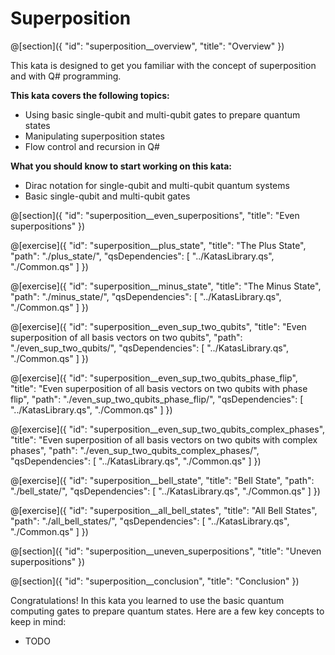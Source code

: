 # Superposition

@[section]({
    "id": "superposition__overview",
    "title": "Overview"
})

This kata is designed to get you familiar with the concept of superposition and with Q# programming.

**This kata covers the following topics:**

- Using basic single-qubit and multi-qubit gates to prepare quantum states
- Manipulating superposition states
- Flow control and recursion in Q#

**What you should know to start working on this kata:**

- Dirac notation for single-qubit and multi-qubit quantum systems
- Basic single-qubit and multi-qubit gates

@[section]({
    "id": "superposition__even_superpositions",
    "title": "Even superpositions"
})

@[exercise]({
    "id": "superposition__plus_state",
    "title": "The Plus State",
    "path": "./plus_state/",
    "qsDependencies": [
        "../KatasLibrary.qs",
        "./Common.qs"
    ]
})

@[exercise]({
    "id": "superposition__minus_state",
    "title": "The Minus State",
    "path": "./minus_state/",
    "qsDependencies": [
        "../KatasLibrary.qs",
        "./Common.qs"
    ]
})

@[exercise]({
    "id": "superposition__even_sup_two_qubits",
    "title": "Even superposition of all basis vectors on two qubits",
    "path": "./even_sup_two_qubits/",
    "qsDependencies": [
        "../KatasLibrary.qs",
        "./Common.qs"
    ]
})

@[exercise]({
    "id": "superposition__even_sup_two_qubits_phase_flip",
    "title": "Even superposition of all basis vectors on two qubits with phase flip",
    "path": "./even_sup_two_qubits_phase_flip/",
    "qsDependencies": [
        "../KatasLibrary.qs",
        "./Common.qs"
    ]
})

@[exercise]({
    "id": "superposition__even_sup_two_qubits_complex_phases",
    "title": "Even superposition of all basis vectors on two qubits with complex phases",
    "path": "./even_sup_two_qubits_complex_phases/",
    "qsDependencies": [
        "../KatasLibrary.qs",
        "./Common.qs"
    ]
})

@[exercise]({
    "id": "superposition__bell_state",
    "title": "Bell State",
    "path": "./bell_state/",
    "qsDependencies": [
        "../KatasLibrary.qs",
        "./Common.qs"
    ]
})

@[exercise]({
    "id": "superposition__all_bell_states",
    "title": "All Bell States",
    "path": "./all_bell_states/",
    "qsDependencies": [
        "../KatasLibrary.qs",
        "./Common.qs"
    ]
})

@[section]({
    "id": "superposition__uneven_superpositions",
    "title": "Uneven superpositions"
})

@[section]({
    "id": "superposition__conclusion",
    "title": "Conclusion"
})

Congratulations! In this kata you learned to use the basic quantum computing gates to prepare quantum states. Here are a few key concepts to keep in mind:

- TODO
